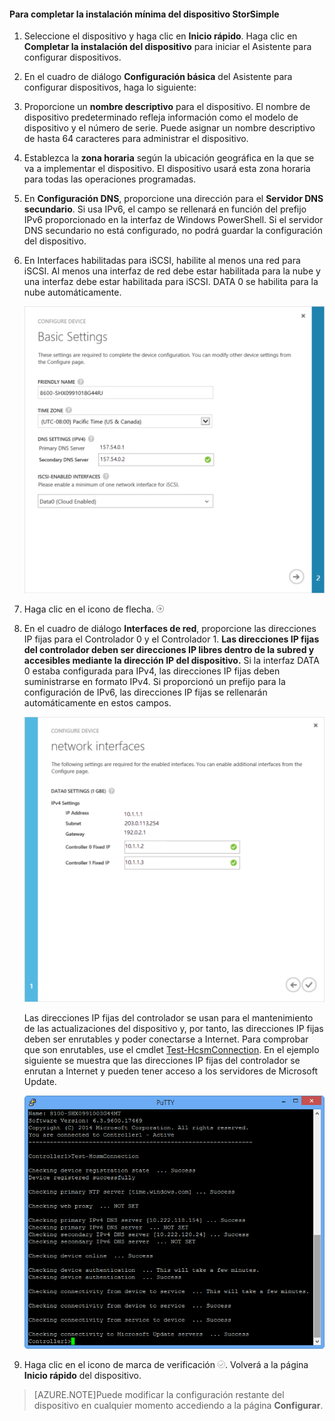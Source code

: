 
#### Para completar la instalación mínima del dispositivo StorSimple

1. Seleccione el dispositivo y haga clic en **Inicio rápido**. Haga clic en **Completar la instalación del dispositivo** para iniciar el Asistente para configurar dispositivos.

2. En el cuadro de diálogo **Configuración básica** del Asistente para configurar dispositivos, haga lo siguiente:
  1. Proporcione un **nombre descriptivo** para el dispositivo. El nombre de dispositivo predeterminado refleja información como el modelo de dispositivo y el número de serie. Puede asignar un nombre descriptivo de hasta 64 caracteres para administrar el dispositivo.
  2. Establezca la **zona horaria** según la ubicación geográfica en la que se va a implementar el dispositivo. El dispositivo usará esta zona horaria para todas las operaciones programadas.
  3. En **Configuración DNS**, proporcione una dirección para el **Servidor DNS secundario**. Si usa IPv6, el campo se rellenará en función del prefijo IPv6 proporcionado en la interfaz de Windows PowerShell. Si el servidor DNS secundario no está configurado, no podrá guardar la configuración del dispositivo.
  4. En Interfaces habilitadas para iSCSI, habilite al menos una red para iSCSI. Al menos una interfaz de red debe estar habilitada para la nube y una interfaz debe estar habilitada para iSCSI. DATA 0 se habilita para la nube automáticamente.
 
      ![Configuración básica de la instalación mínima del dispositivo StorSimple](./media/storsimple-complete-minimum-device-setup-u1/HCS_MinDeviceSetupBasicSettings1-include.png)

3. Haga clic en el icono de flecha. ![Icono de flecha de StorSimple](./media/storsimple-complete-minimum-device-setup/HCS_ArrowIcon-include.png)

4. En el cuadro de diálogo **Interfaces de red**, proporcione las direcciones IP fijas para el Controlador 0 y el Controlador 1. **Las direcciones IP fijas del controlador deben ser direcciones IP libres dentro de la subred y accesibles mediante la dirección IP del dispositivo.** Si la interfaz DATA 0 estaba configurada para IPv4, las direcciones IP fijas deben suministrarse en formato IPv4. Si proporcionó un prefijo para la configuración de IPv6, las direcciones IP fijas se rellenarán automáticamente en estos campos.


    ![Interfaces de red de la instalación mínima del dispositivo StorSimple](./media/storsimple-complete-minimum-device-setup-u1/HCS_MinDeviceSetupNetworkInterfaces2-include.png)

    Las direcciones IP fijas del controlador se usan para el mantenimiento de las actualizaciones del dispositivo y, por tanto, las direcciones IP fijas deben ser enrutables y poder conectarse a Internet. Para comprobar que son enrutables, use el cmdlet [Test-HcsmConnection][Test]. En el ejemplo siguiente se muestra que las direcciones IP fijas del controlador se enrutan a Internet y pueden tener acceso a los servidores de Microsoft Update.

     ![Test-HcsmConnection que muestra direcciones IP enrutables](./media/storsimple-complete-minimum-device-setup-u1/Test-HcsmConnectionOutputRegisteredDevice.png)

5. Haga clic en el icono de marca de verificación ![Icono de verificación de StorSimple](./media/storsimple-complete-minimum-device-setup/HCS_CheckIcon-include.png). Volverá a la página **Inicio rápido** del dispositivo.

 >[AZURE.NOTE]Puede modificar la configuración restante del dispositivo en cualquier momento accediendo a la página **Configurar**.

<!--Link reference-->
[Test]: https://technet.microsoft.com/library/dn715782(v=wps.630).aspx

<!---HONumber=July15_HO4-->